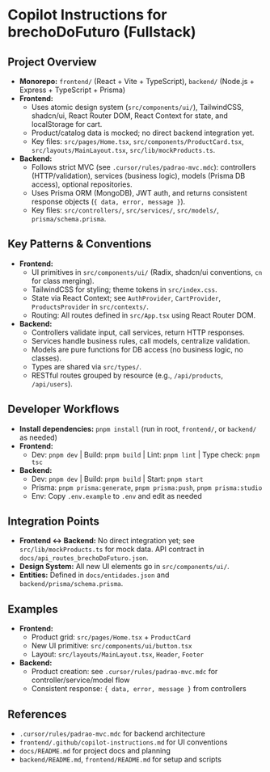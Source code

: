 # Copilot Instructions for brechoDoFuturo (Fullstack)

## Project Overview

- **Monorepo:** `frontend/` (React + Vite + TypeScript), `backend/` (Node.js + Express + TypeScript + Prisma)
- **Frontend:**
  - Uses atomic design system (`src/components/ui/`), TailwindCSS, shadcn/ui, React Router DOM, React Context for state, and localStorage for cart.
  - Product/catalog data is mocked; no direct backend integration yet.
  - Key files: `src/pages/Home.tsx`, `src/components/ProductCard.tsx`, `src/layouts/MainLayout.tsx`, `src/lib/mockProducts.ts`.
- **Backend:**
  - Follows strict MVC (see `.cursor/rules/padrao-mvc.mdc`): controllers (HTTP/validation), services (business logic), models (Prisma DB access), optional repositories.
  - Uses Prisma ORM (MongoDB), JWT auth, and returns consistent response objects (`{ data, error, message }`).
  - Key files: `src/controllers/`, `src/services/`, `src/models/`, `prisma/schema.prisma`.

## Key Patterns & Conventions

- **Frontend:**
  - UI primitives in `src/components/ui/` (Radix, shadcn/ui conventions, `cn` for class merging).
  - TailwindCSS for styling; theme tokens in `src/index.css`.
  - State via React Context; see `AuthProvider`, `CartProvider`, `ProductsProvider` in `src/contexts/`.
  - Routing: All routes defined in `src/App.tsx` using React Router DOM.
- **Backend:**
  - Controllers validate input, call services, return HTTP responses.
  - Services handle business rules, call models, centralize validation.
  - Models are pure functions for DB access (no business logic, no classes).
  - Types are shared via `src/types/`.
  - RESTful routes grouped by resource (e.g., `/api/products`, `/api/users`).

## Developer Workflows

- **Install dependencies:** `pnpm install` (run in root, `frontend/`, or `backend/` as needed)
- **Frontend:**
  - Dev: `pnpm dev` | Build: `pnpm build` | Lint: `pnpm lint` | Type check: `pnpm tsc`
- **Backend:**
  - Dev: `pnpm dev` | Build: `pnpm build` | Start: `pnpm start`
  - Prisma: `pnpm prisma:generate`, `pnpm prisma:push`, `pnpm prisma:studio`
  - Env: Copy `.env.example` to `.env` and edit as needed

## Integration Points

- **Frontend ↔ Backend:** No direct integration yet; see `src/lib/mockProducts.ts` for mock data. API contract in `docs/api_routes_brechoDoFuturo.json`.
- **Design System:** All new UI elements go in `src/components/ui/`.
- **Entities:** Defined in `docs/entidades.json` and `backend/prisma/schema.prisma`.

## Examples

- **Frontend:**
  - Product grid: `src/pages/Home.tsx` + `ProductCard`
  - New UI primitive: `src/components/ui/button.tsx`
  - Layout: `src/layouts/MainLayout.tsx`, `Header`, `Footer`
- **Backend:**
  - Product creation: see `.cursor/rules/padrao-mvc.mdc` for controller/service/model flow
  - Consistent response: `{ data, error, message }` from controllers

## References

- `.cursor/rules/padrao-mvc.mdc` for backend architecture
- `frontend/.github/copilot-instructions.md` for UI conventions
- `docs/README.md` for project docs and planning
- `backend/README.md`, `frontend/README.md` for setup and scripts
